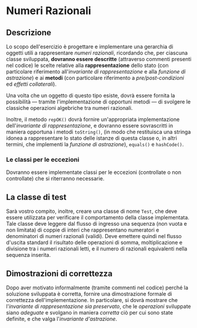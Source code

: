 # Numeri Razionali

## Descrizione

Lo scopo dell'esercizio è progettare e implementare una gerarchia di oggetti
utili a rappresentare *numeri razionali*,
ricordando che,
per ciascuna classe sviluppata,
**dovranno essere descritte**
(attraverso commenti presenti nel codice)
le scelte relative alla **rappresentazione** dello stato
(con particolare riferimento all'*invariante di rappresentazione*
e alla *funzione di astrazione*)
e ai **metodi**
(con particolare riferimento a *pre/post-condizioni* ed *effetti collaterali*).

Una volta che un oggetto di questo tipo esiste,
dovrà essere fornita la possibilità
— tramite l'implementazione di opportuni metodi —
di svolgere le classiche operazioni algebriche tra numeri razionali.

Inoltre,
il metodo `repOK()`
dovrà fornire un'appropriata implementazione dell'_invariante di rappresentazione_,
e dovranno essere sovrascritti in maniera opportuna i metodi
`toString()`,
(in modo che restituisca una stringa idonea a rappresentare lo stato
delle istanze di questa classe
o, in altri termini, che implementi la _funzione di astrazione_),
`equals()` e `hashCode()`.

### Le classi per le eccezioni

Dovranno essere implementate classi per le eccezioni
(controllate o non controllate)
che si riterranno necessarie.

## La classe di test

Sarà vostro compito, inoltre,
creare una classe di nome `Test`,
che deve essere utilizzata per verificare il comportamento della classe implementata.
Tale classe deve leggere dal flusso di ingresso 
una sequenza
(non vuota e non limitata)
di coppie di interi
che rappresentano numeratori e denominatori di numeri razionali (validi).
Deve emettere quindi
nel flusso d'uscita standard
il risultato delle operazioni di somma, moltiplicazione e divisione tra i numeri razionali letti,
e il numero di razionali equivalenti nella sequenza inserita.

## Dimostrazioni di correttezza

Dopo aver motivato informalmente
(tramite commenti nel codice)
perché la soluzione sviluppata è corretta,
fornire una dimostrazione formale di correttezza dell'implementazione.
In particolare,
si dovrà mostrare
che l'_invariante di rappresentazione sia preservato_,
che le _operazioni_ sviluppate siano _adeguate_
e svolgano in maniera _corretta_ ciò per cui sono state definite,
e che valga l'_invariante d'astrazione_.